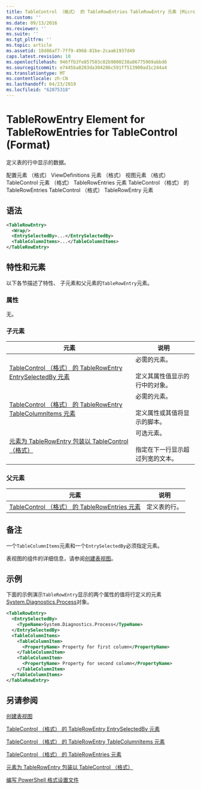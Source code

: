 ```yaml
---
title: TableControl （格式） 的 TableRowEntries TableRowEntry 元素 |Microsoft Docs
ms.custom: ''
ms.date: 09/13/2016
ms.reviewer: ''
ms.suite: ''
ms.tgt_pltfrm: ''
ms.topic: article
ms.assetid: 18d86af7-7ff9-4968-81be-2caa61937d49
caps.latest.revision: 10
ms.openlocfilehash: 946ffb3fe857503c02b9000238a86775969abbd6
ms.sourcegitcommit: e7445ba8203da304286c591ff513900ad1c244a4
ms.translationtype: MT
ms.contentlocale: zh-CN
ms.lasthandoff: 04/23/2019
ms.locfileid: "62075318"
---
```

# <a name="tablerowentry-element-for-tablerowentries-for-tablecontrol-format"></a>TableRowEntry Element for TableRowEntries for TableControl (Format)

定义表的行中显示的数据。

配置元素 （格式） ViewDefinitions 元素 （格式） 视图元素 （格式） TableControl 元素 （格式） TableRowEntries 元素 TableControl （格式） 的 TableRowEntries TableControl （格式） TableRowEntry 元素

## <a name="syntax"></a>语法

```xml
<TableRowEntry>
  <Wrap/>
  <EntrySelectedBy>...</EntrySelectedBy>
  <TableColumnItems>...</TableColumnItems>
</TableRowEntry>
```

## <a name="attributes-and-elements"></a>特性和元素

以下各节描述了特性、 子元素和父元素的`TableRowEntry`元素。

### <a name="attributes"></a>属性

无。

### <a name="child-elements"></a>子元素

|元素|说明|
|-------------|-----------------|
|[TableControl （格式） 的 TableRowEntry EntrySelectedBy 元素](./entryselectedby-element-for-tablerowentry-for-tablecontrol-format.md)|必需的元素。<br /><br /> 定义其属性值显示的行中的对象。|
|[TableControl （格式） 的 TableRowEntry TableColumnItems 元素](./tablecolumnitems-element-for-tablerowentry-for-tablecontrol-format.md)|必需的元素。<br /><br /> 定义属性或其值将显示的脚本。|
|[元素为 TableRowEntry 包装以 TableControl （格式）](./wrap-element-for-tablerowentry-for-tablecontrol-format.md)|可选元素。<br /><br /> 指定在下一行显示超过列宽的文本。|

### <a name="parent-elements"></a>父元素

|元素|说明|
|-------------|-----------------|
|[TableControl （格式） 的 TableRowEntries 元素](./tablerowentries-element-for-tablecontrol-format.md)|定义表的行。|

## <a name="remarks"></a>备注

一个`TableColumnItems`元素和一个`EntrySelectedBy`必须指定元素。

表视图的组件的详细信息，请参阅[创建表视图](./creating-a-table-view.md)。

## <a name="example"></a>示例

下面的示例演示`TableRowEntry`显示的两个属性的值将行定义的元素[System.Diagnostics.Process](/dotnet/api/System.Diagnostics.Process)对象。

```xml
<TableRowEntry>
  <EntrySelectedBy>
    <TypeName>System.Diagnostics.Process</TypeName>
  </EntrySelectedBy>
  <TableColumnItems>
    <TableColumnItem>
      <PropertyName> Property for first column</PropertyName>
    </TableColumnItem>
    <TableColumnItem>
      <PropertyName> Property for second column</PropertyName>
    </TableColumnItem>
  </TableColumnItems>
</TableRowEntry>
```

## <a name="see-also"></a>另请参阅

[创建表视图](./creating-a-table-view.md)

[TableControl （格式） 的 TableRowEntry EntrySelectedBy 元素](./entryselectedby-element-for-tablerowentry-for-tablecontrol-format.md)

[TableControl （格式） 的 TableRowEntry TableColumnItems 元素](./tablecolumnitems-element-for-tablerowentry-for-tablecontrol-format.md)

[TableControl （格式） 的 TableRowEntries 元素](./tablerowentries-element-for-tablecontrol-format.md)

[元素为 TableRowEntry 包装以 TableControl （格式）](./wrap-element-for-tablerowentry-for-tablecontrol-format.md)

[编写 PowerShell 格式设置文件](./writing-a-powershell-formatting-file.md)
